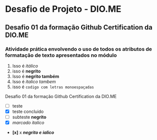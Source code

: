 # Desafio de Projeto - DIO.ME
## Desafio 01 da formação Github Certification da DIO.ME
### Atividade prática envolvendo o uso de todos os atributos de formatação de texto apresentados no módulo

1. Isso é *itálico*
2. isso é **negrito**
3. Isso é __negrito também__
4. Isso é _italico tambem_
5. isso é `codigo com letras monoespaçadas`


 Desafio 01 da formação Github Certification da DIO.ME

- [ ] teste
- [x] teste concluido
- [ ] subteste **negrito**
- [x] *marcado italico*
- **[x]** x _**negrito e ialico**_


